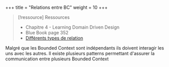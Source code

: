 +++
title = "Relations entre BC"
weight = 10
+++

> [!ressource] Ressources
> - Chapitre 4 - Learning Domain Driven Design
> - Blue Book page 352
> - [Différents types de relation](https://github.com/ddd-crew/context-mapping)

Malgré que les Bounded Context sont indépendants ils doivent interagir les uns avec les autres. Il existe plusieurs patterns permettant d'assurer la communication entre plusieurs Bounded Context
